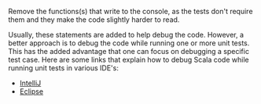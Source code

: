 Remove the functions(s) that write to the console, as the tests don't require them and they make the code slightly harder to read.

Usually, these statements are added to help debug the code. However, a better approach is to debug the code while running one or more unit tests. This has the added advantage that one can focus on debugging a specific test case. Here are some links that explain how to debug Scala code while running unit tests in various IDE's:

- [IntelliJ](https://www.jetbrains.com/help/idea/run-debug-and-test-scala.html)
- [Eclipse](http://scala-ide.org/docs/current-user-doc/features/scaladebugger/index.html)